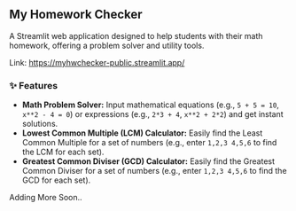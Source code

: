 ## My Homework Checker

A Streamlit web application designed to help students with their math homework, offering a problem solver and utility tools.

Link: https://myhwchecker-public.streamlit.app/

### ✨ Features

* **Math Problem Solver:** Input mathematical equations (e.g., `5 + 5 = 10`, `x**2 - 4 = 0`) or expressions (e.g., `2*3 + 4`, `x**2 + 2*2`) and get instant solutions.
* **Lowest Common Multiple (LCM) Calculator:** Easily find the Least Common Multiple for a set of numbers (e.g., enter `1,2,3 4,5,6` to find the LCM for each set).
* **Greatest Common Diviser (GCD) Calculator:** Easily find the Greatest Common Diviser for a set of numbers (e.g., enter `1,2,3 4,5,6` to find the GCD for each set).

Adding More Soon..
